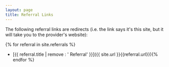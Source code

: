 ```yaml
---
layout: page
title: Referral Links
---
```


The following referral links are redirects (i.e. the link says it's this site, but it will take you to the provider's website):

{% for referral in site.referrals %}
* [{{ referral.title | remove : ' Referral' }}]({{ site.url }}{{referral.url}}){% endfor %}
